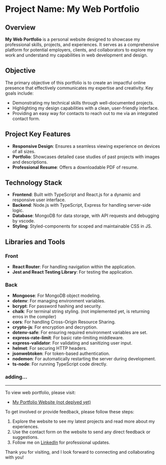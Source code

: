 # Project Name: My Web Portfolio

## Overview
**My Web Portfolio** is a personal website designed to showcase my professional skills, projects, and experiences. It serves as a comprehensive platform for potential employers, clients, and collaborators to explore my work and understand my capabilities in web development and design.

## Objective
The primary objective of this portfolio is to create an impactful online presence that effectively communicates my expertise and creativity. Key goals include:
- Demonstrating my technical skills through well-documented projects.
- Highlighting my design capabilities with a clean, user-friendly interface.
- Providing an easy way for contacts to reach out to me via an integrated contact form.

## Project Key Features
- **Responsive Design**: Ensures a seamless viewing experience on devices of all sizes.
- **Portfolio**: Showcases detailed case studies of past projects with images and descriptions.
- **Professional Resume**: Offers a downloadable PDF of resume.

## Technology Stack
- **Frontend**: Built with TypeScript and React.js for a dynamic and responsive user interface.
- **Backend**: Node.js with TypeScript, Express for handling server-side logic.
- **Database**: MongoDB for data storage, with API requests and debugging by vscode.
- **Styling**: Styled-components for scoped and maintainable CSS in JS.

## Libraries and Tools
### Front
- **React Router**: For handling navigation within the application.
- **Jest and React Testing Library**: For testing the application.
### Back
- **Mongoose**: For MongoDB object modeling.
- **dotenv**: For managing environment variables.
- **bcrypt**: For password hashing and security.
- **chalk**: For terminal string styling. (not implemented yet, is returning erros in the compiler)
- **cors**: For handling Cross-Origin Resource Sharing.
- **crypto-js**: For encryption and decryption.
- **dotenv-safe**: For ensuring required environment variables are set.
- **express-rate-limit**: For basic rate-limiting middleware.
- **express-validator**: For validating and sanitizing user input.
- **helmet**: For securing HTTP headers.
- **jsonwebtoken**: For token-based authentication.
- **nodemon**: For automatically restarting the server during development.
- **ts-node**: For running TypeScript code directly.

 ### adding...
 ----
 
To view web portfolio, please visit:

- [My Portfolio Website (not deplyed yet)](https://linkedin.com/in/joao-maia)

To get involved or provide feedback, please follow these steps:

1. Explore the website to see my latest projects and read more about my experiences.
2. Use the contact form on the website to send any direct feedback or suggestions.
3. Follow me on [LinkedIn](https://linkedin.com/in/joao-maia) for professional updates.

Thank you for visiting, and I look forward to connecting and collaborating with you!
